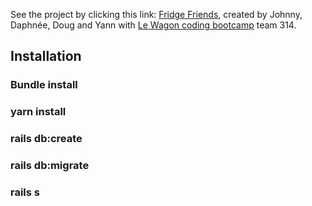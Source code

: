 See the project by clicking this link: [Fridge Friends](https://fridgefriends.fr), created by Johnny, Daphnée, Doug and Yann with [Le Wagon coding bootcamp](https://www.lewagon.com) team 314.


<h2>Installation</h2>
<h3>Bundle install</h3>
<h3>yarn install</h3>
<h3>rails db:create</h3>
<h3>rails db:migrate</h3>
<h3>rails s</h3>

